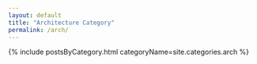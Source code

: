 ```yaml
---
layout: default
title: "Architecture Category"
permalink: /arch/
---
```

{% include postsByCategory.html categoryName=site.categories.arch %}

